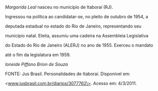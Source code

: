 

*Margarida Leal* nasceu no município de Itaboraí (RJ).



Ingressou na política ao candidatar-se, no pleito de outubro de 1954, a

deputada estadual no estado do Rio de Janeiro, representando seu

município natal. Eleita, assumiu uma cadeira na Assembleia Legislativa

do Estado do Rio de Janeiro (ALERJ) no ano de 1955. Exerceu o mandato

até o fim da legislatura em 1959.



*Ioneide Piffano Brion de Souza*



FONTE: Jus Brasil. Personalidades de Itaboraí. Disponível em:

\<www.jusbrasil.com.br/diarios/3077762\>. Acesso em: 4/3/2011.

